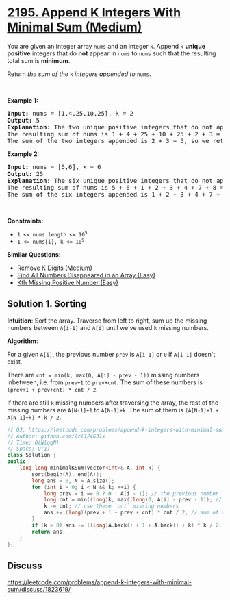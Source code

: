 # [2195. Append K Integers With Minimal Sum (Medium)](https://leetcode.com/problems/append-k-integers-with-minimal-sum/)

<p>You are given an integer array <code>nums</code> and an integer <code>k</code>. Append <code>k</code> <strong>unique positive</strong> integers that do <strong>not</strong> appear in <code>nums</code> to <code>nums</code> such that the resulting total sum is <strong>minimum</strong>.</p>

<p>Return<em> the sum of the</em> <code>k</code> <em>integers appended to</em> <code>nums</code>.</p>

<p>&nbsp;</p>
<p><strong>Example 1:</strong></p>

<pre><strong>Input:</strong> nums = [1,4,25,10,25], k = 2
<strong>Output:</strong> 5
<strong>Explanation:</strong> The two unique positive integers that do not appear in nums which we append are 2 and 3.
The resulting sum of nums is 1 + 4 + 25 + 10 + 25 + 2 + 3 = 70, which is the minimum.
The sum of the two integers appended is 2 + 3 = 5, so we return 5.</pre>

<p><strong>Example 2:</strong></p>

<pre><strong>Input:</strong> nums = [5,6], k = 6
<strong>Output:</strong> 25
<strong>Explanation:</strong> The six unique positive integers that do not appear in nums which we append are 1, 2, 3, 4, 7, and 8.
The resulting sum of nums is 5 + 6 + 1 + 2 + 3 + 4 + 7 + 8 = 36, which is the minimum. 
The sum of the six integers appended is 1 + 2 + 3 + 4 + 7 + 8 = 25, so we return 25.
</pre>

<p>&nbsp;</p>
<p><strong>Constraints:</strong></p>

<ul>
	<li><code>1 &lt;= nums.length &lt;= 10<sup>5</sup></code></li>
	<li><code>1 &lt;= nums[i], k &lt;= 10<sup>9</sup></code></li>
</ul>


**Similar Questions**:
* [Remove K Digits (Medium)](https://leetcode.com/problems/remove-k-digits/)
* [Find All Numbers Disappeared in an Array (Easy)](https://leetcode.com/problems/find-all-numbers-disappeared-in-an-array/)
* [Kth Missing Positive Number (Easy)](https://leetcode.com/problems/kth-missing-positive-number/)


## Solution 1. Sorting

**Intuition**: Sort the array. Traverse from left to right, sum up the missing numbers between `A[i-1]` and `A[i]` until we've used `k` missing numbers.

**Algorithm**:

For a given `A[i]`, the previous number `prev` is `A[i-1]` or `0` if `A[i-1]` doesn't exist.

There are `cnt = min(k, max(0, A[i] - prev - 1))` missing numbers inbetween, i.e. from `prev+1` to `prev+cnt`. The sum of these numbers is `(prev+1 + prev+cnt) * cnt / 2`.

If there are still `k` missing numbers after traversing the array, the rest of the missing numbers are `A[N-1]+1` to `A[N-1]+k`. The sum of them is `(A[N-1]+1 + A[N-1]+k) * k / 2`.

```cpp
// OJ: https://leetcode.com/problems/append-k-integers-with-minimal-sum/
// Author: github.com/lzl124631x
// Time: O(NlogN)
// Space: O(1)
class Solution {
public:
    long long minimalKSum(vector<int>& A, int k) {
        sort(begin(A), end(A));
        long ans = 0, N = A.size();
        for (int i = 0; i < N && k; ++i) {
            long prev = i == 0 ? 0 : A[i - 1]; // the previous number
            long cnt = min((long)k, max((long)0, A[i] - prev - 1)); // the count of missing numbers between `prev` and `A[i]`
            k -= cnt; // use these `cnt` missing numbers
            ans += (long)(prev + 1 + prev + cnt) * cnt / 2; // sum of these `cnt` missing numbers `[prev+1, prev+cnt]`.
        }
        if (k > 0) ans += ((long)A.back() + 1 + A.back() + k) * k / 2; // If there are still missing numbers, add the sum of numbers`[A.back()+1, A.back()+k]` to answer
        return ans;
    }
};
```

## Discuss

https://leetcode.com/problems/append-k-integers-with-minimal-sum/discuss/1823619/